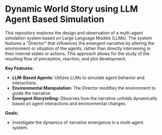 # Dynamic World Story using LLM Agent Based Simulation

This repository explores the design and observation of a multi-agent simulation system based on Large Language Models (LLMs). The system features a "Director" that influences the emergent narrative by altering the environment or situation of the agents, rather than directly intervening in their internal states or actions. This approach allows for the study of the resulting flow of perception, reaction, and plot development.

**Key Features:**
- **LLM-Based Agents:** Utilizes LLMs to simulate agent behavior and interactions.
- **Environmental Manipulation:** The Director modifies the environment to guide the narrative.
- **Emergent Storytelling:** Observes how the narrative unfolds dynamically based on agent interactions and environmental changes.

**Goals:**
- Investigate the dynamics of narrative emergence in a multi-agent system.